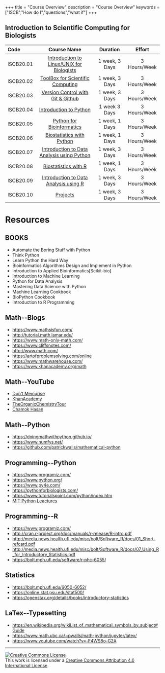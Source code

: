 +++
title = "Course Overview"
description = "Course Overview"
keywords = ["ISCB","How do I","questions","what if"]
+++

## Introduction to Scientific Computing for Biologists
Code | Course Name | Duration | Effort
:-- | :--: | :--: | :--:
ISCB20.01 | [Introduction to Linux/UNIX for Biologists](#) | 1 week, 3 Days | 3 Hours/Week
ISCB20.02 | [ToolBox for Scientific Computing](https://github.com/hdro/ISCB1002) | 1 week, 3 Days| 3 Hours/Week
ISCB20.03 | [Version Control with Git & Github](#) | 1 week, 3 Days | 3 Hours/Week
ISCB20.04 | [Introduction to Python](https://github.com/hdro/ISCB1006) | 1 week 3 Days | 3 Hours/Week
ISCB20.05 | [Python  for Bioinformatics](#) | 1 week, 1 Days |3 Hours/Week
ISCB20.06 | [Biostatistics with Python](#) | 1 week, 1 Days |3 Hours/Week
ISCB20.07 | [Introduction to Data Analysis using Python](#) | 1 week, 3 Days | 3 Hours/Week
ISCB20.08 | [Biostatistics with R](#) | 1 week, 1 Days |3 Hours/Week  |   |   |
ISCB20.09 | [Introduction to Data Analysis using R](#) | 1 week, 3 Days | 3 Hours/Week
ISCB20.10 | [Projects](#) | 1 week, 3 Days | 3 Hours/Week


# Resources

## BOOKS
- Automate the Boring Stuff with Python
- Think Python
- Learn Python the Hard Way
- Bioinformatics Algorithms Design and Implement in Python
- Introduction to Applied Bioinformatics[Scikit-bio]
- Introduction to Machine Learning
- Python for Data Analysis
- Mastering Data Science with Python
- Machine Learning Cookbook
- BioPython Cookbook
- Introduction to R Programming

## Math--Blogs
- https://www.mathsisfun.com/
- http://tutorial.math.lamar.edu/
- https://www.math-only-math.com/
- https://www.cliffsnotes.com/
- http://www.math.com/
- https://artofproblemsolving.com/online
- https://www.mathwarehouse.com/
- https://www.khanacademy.org/math

## Math--YouTube
- [Don't Memorise](https://www.youtube.com/channel/UCiTjCIT_9EXV1Wp1cY0zaUA)
- [KhanAcademy](https://www.youtube.com/user/khanacademy)
- [TheOrganicChemistryTour](https://www.youtube.com/channel/UCEWpbFLzoYGPfuWUMFPSaoA)
- [Chamok Hasan](https://www.youtube.com/user/ChamokHasan)

## Math--Python
- https://doingmathwithpython.github.io/
- https://www.numfys.net/
- https://github.com/patrickwalls/mathematical-python

## Programming--Python
- https://www.programiz.com/
- https://www.python.org/
- https://www.py4e.com/
- https://pythonforbiologists.com/
- https://www.tutorialspoint.com/python/index.htm
- [MIT Python Leactures](https://ocw.mit.edu/courses/electrical-engineering-and-computer-science/6-0001-introduction-to-computer-science-and-programming-in-python-fall-2016/)

## Programming--R
- https://www.programiz.com/
- http://cran.r-project.org/doc/manuals/r-release/R-intro.pdf
- http://media.news.health.ufl.edu/misc/bolt/Software_R/docs/01_Short-refcard.pdf
- http://media.news.health.ufl.edu/misc/bolt/Software_R/docs/07_Using_R_for_Introductory_Statistics.pdf
- https://bolt.mph.ufl.edu/software/r-phc-6055/

## Statistics
- https://bolt.mph.ufl.edu/6050-6052/
- https://online.stat.psu.edu/stat500/
- https://openstax.org/details/books/introductory-statistics


## LaTex--Typesetting
- https://en.wikipedia.org/wikiList_of_mathematical_symbols_by_subject#Guide
- https://www.math.ubc.ca/~pwalls/math-python/jupyter/latex/
- https://www.youtube.com/watch?v=-F4WS8o-G2A


<hr>
<a rel="license" href="http://creativecommons.org/licenses/by/4.0/"><img alt="Creative Commons License" style="border-width:0" src="https://i.creativecommons.org/l/by/4.0/88x31.png" /></a><br />This work is licensed under a <a rel="license" href="http://creativecommons.org/licenses/by/4.0/">Creative Commons Attribution 4.0 International License</a>.
